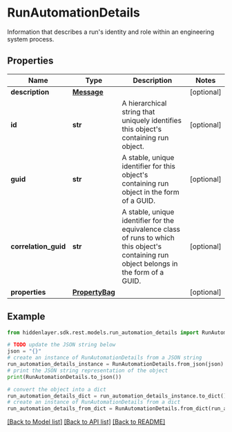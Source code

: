 # RunAutomationDetails

Information that describes a run's identity and role within an engineering system process.

## Properties

Name | Type | Description | Notes
------------ | ------------- | ------------- | -------------
**description** | [**Message**](Message.md) |  | [optional] 
**id** | **str** | A hierarchical string that uniquely identifies this object&#39;s containing run object. | [optional] 
**guid** | **str** | A stable, unique identifier for this object&#39;s containing run object in the form of a GUID. | [optional] 
**correlation_guid** | **str** | A stable, unique identifier for the equivalence class of runs to which this object&#39;s containing run object belongs in the form of a GUID. | [optional] 
**properties** | [**PropertyBag**](PropertyBag.md) |  | [optional] 

## Example

```python
from hiddenlayer.sdk.rest.models.run_automation_details import RunAutomationDetails

# TODO update the JSON string below
json = "{}"
# create an instance of RunAutomationDetails from a JSON string
run_automation_details_instance = RunAutomationDetails.from_json(json)
# print the JSON string representation of the object
print(RunAutomationDetails.to_json())

# convert the object into a dict
run_automation_details_dict = run_automation_details_instance.to_dict()
# create an instance of RunAutomationDetails from a dict
run_automation_details_from_dict = RunAutomationDetails.from_dict(run_automation_details_dict)
```
[[Back to Model list]](../README.md#documentation-for-models) [[Back to API list]](../README.md#documentation-for-api-endpoints) [[Back to README]](../README.md)


